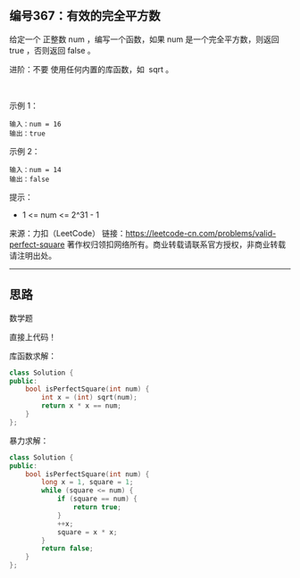 ## 编号367：有效的完全平方数

给定一个 正整数 num ，编写一个函数，如果 num 是一个完全平方数，则返回 true ，否则返回 false 。

进阶：不要 使用任何内置的库函数，如  sqrt 。

 

示例 1：
```
输入：num = 16
输出：true
```
示例 2：
```
输入：num = 14
输出：false 
```
提示：

* 1 <= num <= 2^31 - 1

来源：力扣（LeetCode）
链接：https://leetcode-cn.com/problems/valid-perfect-square
著作权归领扣网络所有。商业转载请联系官方授权，非商业转载请注明出处。

---
## 思路

数学题

直接上代码！

库函数求解：
```c++
class Solution {
public:
    bool isPerfectSquare(int num) {
        int x = (int) sqrt(num);
        return x * x == num;
    }
};
```

暴力求解：
```c++
class Solution {
public:
    bool isPerfectSquare(int num) {
        long x = 1, square = 1;
        while (square <= num) {
            if (square == num) {
                return true;
            }
            ++x;
            square = x * x;
        }
        return false;
    }
};
```